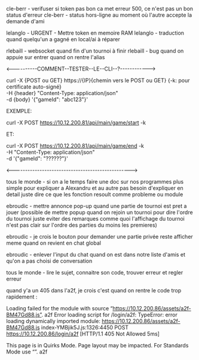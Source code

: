 cle-berr - verifuser si token pas bon ca met erreur 500, ce n'est pas un bon status d'erreur
cle-berr - status hors-ligne au moment où l'autre accepte la demande d'ami

lelanglo - URGENT - Mettre token en memoire RAM
lelanglo - traduction quand quelqu'un a gagné en local/ai à réparer

rlebaill - websocket quand fin d'un tournoi à finir
rlebaill - bug quand on appuie sur entrer quand on rentre l'alias

<----------COMMENT--TESTER--LE--CLI--?------------>

curl -X {POST ou GET} https://{IP}{chemin vers le POST ou GET} {-k: pour certificate auto-signé}  \
	-H {header} "Content-Type: application/json" \
	-d {body} '{"gameId": "abc123"}'

EXEMPLE:

curl -X POST https://10.12.200.81/api/main/game/start -k

ET:

curl -X POST https://10.12.200.81/api/main/game/end -k \
	-H "Content-Type: application/json" \
	-d '{"gameId": "??????"}'

<------------------------------------------------->

tous le monde - si on a le temps faire une doc sur nos programmes plus simple pour expliquer a Alexandru et au autre pas besoin d'expliquer en detail juste dire ce que les fonction resoult comme probleme ou module 

ebroudic - mettre annonce pop-up quand une partie de tournoi est pret a jouer 
(possible de mettre popup quand on rejoin un tournoi pour dire l'ordre du tournoi juste eviter des remarques comme quoi l'affichage du tournoi n'est pas clair sur l'ordre des parties du moins les premieres)

ebroudic - je crois le bouton pour demander une partie privée reste afficher meme quand on revient en chat global

ebroudic - enlever l'input du chat quand on est dans notre liste d'amis et qu'on a pas choisi de conversation 

tous le monde - lire le sujet, connaitre son code, trouver erreur et regler erreur

quand y'a un 405 dans l'a2f, je crois c'est quand on rentre le code trop rapidement :

Loading failed for the module with source “https://10.12.200.86/assets/a2f-BM47Gd88.js”. a2f
Error loading script for /login/a2f: TypeError: error loading dynamically imported module: https://10.12.200.86/assets/a2f-BM47Gd88.js index-YMBjik5J.js:1326:4450
POST
https://10.12.200.86/login/a2f
[HTTP/1.1 405 Not Allowed 5ms]

This page is in Quirks Mode. Page layout may be impacted. For Standards Mode use “<!DOCTYPE html>”. a2f

